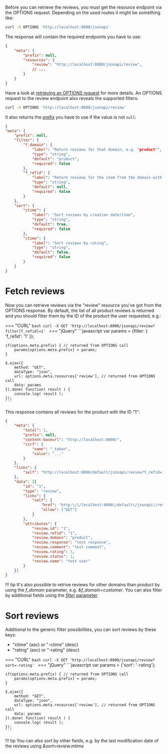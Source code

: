 Before you can retrieve the reviews, you must get the resource endpoint via the OPTIONS request. Depending on the used routes it might be something like:

```bash
curl -X OPTIONS 'http://localhost:8000/jsonapi'
```

The response will contain the required endpoints you have to use:

```json
{
    "meta": {
        "prefix": null,
        "resources": {
            "review": "http://localhost:8000/jsonapi/review",
            // ...
        }
    }
}
```

Have a look at [retrieving an OPTIONS request](index.md#retrieve-meta-data) for more details. An OPTIONS request to the review endpoint also reveals the supported filters:

```bash
curl -X OPTIONS 'http://localhost:8000/jsonapi/review'
```

It also returns the [prefix](index.md#nested-parameters) you have to use if the value is not `null`:

```json
{
"meta": {
	"prefix": null,
	"filter": {
		"f_domain": {
			"label": "Return reviews for that domain, e.g. "product"",
			"type": "string",
			"default": "product",
			"required": false
		},
		"f_refid": {
			"label": "Return reviews for the item from the domain with that ID",
			"type": "string",
			"default": null,
			"required": false
		}
	},
	"sort": {
		"ctime": {
			"label": "Sort reviews by creation date/time",
			"type": "string",
			"default": true,
			"required": false
		},
		"ctime": {
			"label": "Sort reviews by rating",
			"type": "string",
			"default": false,
			"required": false
		}
	}
}
```

# Fetch reviews

Now you can retrieve reviews via the "review" resource you've got from the OPTIONS response. By default, the list of all product reviews is returned and you should filter them by the ID of the product the user requested, e.g.:

=== "CURL"
	```bash
	curl -X GET 'http://localhost:8000/jsonapi/review?filter[f_refid]=1'
	```
=== "jQuery"
	```javascript
	var params = {filter: {
		'f_refid': '1'
	}};

	if(options.meta.prefix) { // returned from OPTIONS call
		params[options.meta.prefix] = params;
	}

	$.ajax({
		method: "GET",
		dataType: "json",
		url: options.meta.resources['review'], // returned from OPTIONS call
		data: params
	}).done( function( result ) {
		console.log( result );
	});
	```

This response contains all reviews for the product with the ID "1":

```json
{
	"meta": {
		"total": 1,
		"prefix": null,
		"content-baseurl": "http://localhost:8000/",
		"csrf": {
			"name": "_token",
			"value": "..."
		}
	},
	"links": {
		"self": "http://localhost:8000/default/jsonapi/review?f_refid=1"
	},
	"data": [{
		"id": "1",
		"type": "review",
		"links": {
			"self": {
				"href": "http:\/\/localhost:8000\/default\/jsonapi\/review?id=1",
				"allow": ["GET"]
			}
		},
		"attributes": {
			"review.id": "1",
			"review.refid": "1",
			"review.domain": "product",
			"review.response": "test response",
			"review.comment": "test comment",
			"review.rating": 5,
			"review.status": 1,
			"review.name": "test user"
		}
	}]
}
```

!!! tip
    It's also possible to retrive reviews for other domains than *product* by using the *f_domain* parameter, e.g. *&f_domain=customer*. You can also filter by additional fields using the [*filter* parameter](basics.md).

# Sort reviews

Additional to the generic filter possibilities, you can sort reviews by these keys:

* "ctime" (asc) or "-ctime" (desc)
* "rating" (asc) or "-rating" (desc)

=== "CURL"
	```bash
	curl -X GET 'http://localhost:8000/jsonapi/review?sort=-rating'
	```
=== "jQuery"
	```javascript
	var params = {'sort': '-rating'};

	if(options.meta.prefix) { // returned from OPTIONS call
		params[options.meta.prefix] = params;
	}

	$.ajax({
		method: "GET",
		dataType: "json",
		url: options.meta.resources['review'], // returned from OPTIONS call
		data: params
	}).done( function( result ) {
		console.log( result );
	});
	```

!!! tip
    You can also sort by other fields, e.g. by the last modification date of the reviews using *&sort=review.mtime*

